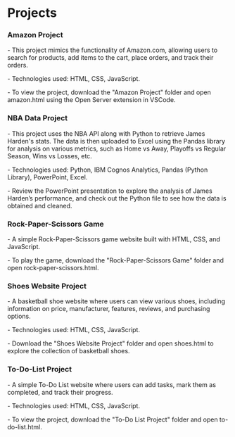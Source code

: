 # Projects
<h3>Amazon Project</h3>
<p>- This project mimics the functionality of Amazon.com, allowing users to search for products, add items to the cart, place orders, and track their orders.</p>
<p>- Technologies used: HTML, CSS, JavaScript.</p>
<p>- To view the project, download the "Amazon Project" folder and open amazon.html using the Open Server extension in VSCode.</p>
<h3>NBA Data Project</h3> 
<p>- This project uses the NBA API along with Python to retrieve James Harden's stats. The data is then uploaded to Excel using the Pandas library for analysis on various metrics, such as Home vs Away, Playoffs vs Regular Season, Wins vs Losses, etc.</p>
<p>- Technologies used: Python, IBM Cognos Analytics, Pandas (Python Library), PowerPoint, Excel.</p>
<p>- Review the PowerPoint presentation to explore the analysis of James Harden’s performance, and check out the Python file to see how the data is obtained and cleaned.</p>
<h3>Rock-Paper-Scissors Game</h3> 
<p>- A simple Rock-Paper-Scissors game website built with HTML, CSS, and JavaScript.</p>
<p>- To play the game, download the "Rock-Paper-Scissors Game" folder and open rock-paper-scissors.html.</p>
<h3>Shoes Website Project</h3> 
<p>- A basketball shoe website where users can view various shoes, including information on price, manufacturer, features, reviews, and purchasing options.</p>
<p>- Technologies used: HTML, CSS, JavaScript.</p>
<p>- Download the "Shoes Website Project" folder and open shoes.html to explore the collection of basketball shoes.</p>
<h3>To-Do-List Project</h3> 
<p>- A simple To-Do List website where users can add tasks, mark them as completed, and track their progress.</p>
<p>- Technologies used: HTML, CSS, JavaScript.</p>
<p>- To view the project, download the "To-Do List Project" folder and open to-do-list.html.</p>
